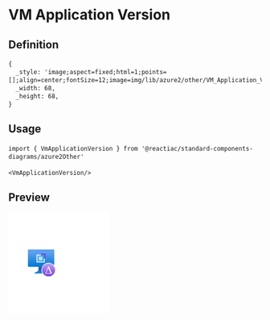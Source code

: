 # VM Application Version

## Definition

```
{
  _style: 'image;aspect=fixed;html=1;points=[];align=center;fontSize=12;image=img/lib/azure2/other/VM_Application_Version.svg;strokeColor=none;',
  _width: 68,
  _height: 68,
}
```

## Usage

```
import { VmApplicationVersion } from '@reactiac/standard-components-diagrams/azure2Other'

<VmApplicationVersion/>
```

## Preview

<img src="./vm-application-version.png" width="200"/>
